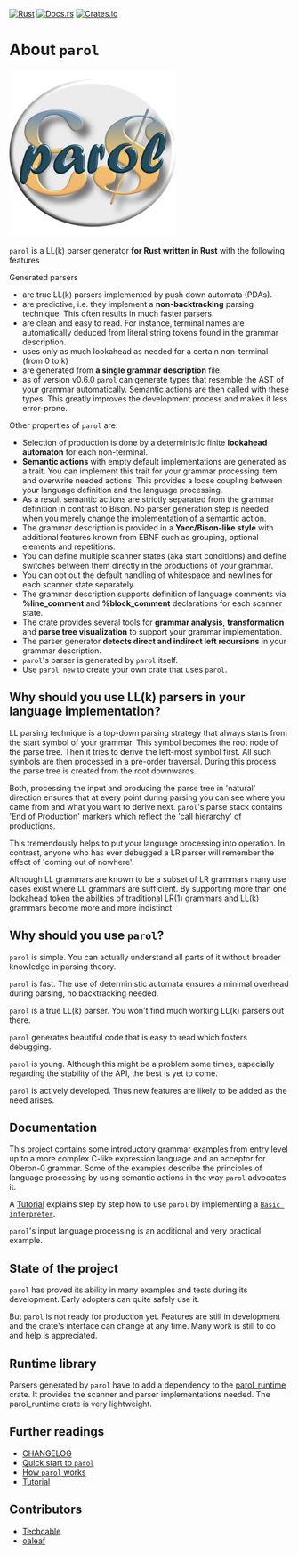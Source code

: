 <!-- markdownlint-disable first-line-h1 -->
[![Rust](https://github.com/jsinger67/parol/actions/workflows/rust.yml/badge.svg)](https://github.com/jsinger67/parol/actions/workflows/rust.yml)
[![Docs.rs](https://docs.rs/parol/badge.svg)](https://docs.rs/parol)
[![Crates.io](https://img.shields.io/crates/v/parol.svg)](https://crates.io/crates/parol)
<!-- markdownlint-enable first-line-h1 -->

# About `parol`

<!-- markdownlint-disable Inline HTML -->
<img src="./logo/Parol.svg" alt="Logo" height=300 with=300>
<!-- markdownlint-enable Inline HTML -->

`parol` is a LL(k) parser generator **for Rust written in Rust** with the following features

Generated parsers

* are true LL(k) parsers implemented by push down automata (PDAs).
* are predictive, i.e. they implement a **non-backtracking** parsing technique. This often results in much faster parsers.
* are clean and easy to read. For instance, terminal names are automatically deduced from literal string tokens found in the grammar description.
* uses only as much lookahead as needed for a certain non-terminal (from 0 to k)
* are generated from **a single grammar description** file.
* as of version v0.6.0 `parol` can generate types that resemble the AST of your grammar automatically. Semantic actions are then called with these types. This greatly improves the development process and makes it less error-prone.

Other properties of `parol` are:

* Selection of production is done by a deterministic finite **lookahead automaton** for each non-terminal.
* **Semantic actions** with empty default implementations are generated as a trait. You can implement this trait for your grammar processing item and overwrite needed actions. This provides a loose coupling between your language definition and the language processing.
* As a result semantic actions are strictly separated from the grammar definition in contrast to Bison. No parser generation step is needed when you merely change the implementation of a semantic action.
* The grammar description is provided in a **Yacc/Bison-like style** with additional features known from EBNF such as grouping, optional elements and repetitions.
* You can define multiple scanner states (aka start conditions) and define switches between them directly in the productions of your grammar.
* You can opt out the default handling of whitespace and newlines for each scanner state separately.
* The grammar description supports definition of language comments via **%line_comment** and **%block_comment** declarations for each scanner state.
* The crate provides several tools for **grammar analysis**, **transformation** and **parse tree visualization** to support your grammar implementation.
* The parser generator **detects direct and indirect left recursions** in your grammar description.
* `parol`'s parser is generated by `parol` itself.
* Use `parol new` to create your own crate that uses `parol`.

## Why should you use LL(k) parsers in your language implementation?

LL parsing technique is a top-down parsing strategy that always starts from the start symbol of your grammar. This symbol becomes the root node of the parse tree. Then it tries to derive the left-most symbol first. All such symbols are then processed in a pre-order traversal. During this process the parse tree is created from the root downwards.

Both, processing the input and producing the parse tree in 'natural' direction ensures that at every point during parsing you can see where you came from and what you want to derive next. `parol`'s parse stack contains 'End of Production' markers which reflect the 'call hierarchy' of productions.

This tremendously helps to put your language processing into operation. In contrast, anyone who has ever debugged a LR parser will remember the effect of 'coming out of nowhere'.

Although LL grammars are known to be a subset of LR grammars many use cases exist where LL grammars are sufficient. By supporting more than one lookahead token the abilities of traditional LR(1) grammars and LL(k) grammars become more and more indistinct.

## Why should you use `parol`?

`parol` is simple. You can actually understand all parts of it without broader knowledge in parsing theory.

`parol` is fast. The use of deterministic automata ensures a minimal overhead during parsing, no backtracking needed.

`parol` is a true LL(k) parser. You won't find much working LL(k) parsers out there.

`parol` generates beautiful code that is easy to read which fosters debugging.

`parol` is young. Although this might be a problem some times, especially regarding the stability of the API, the best is yet to come.

`parol` is actively developed. Thus new features are likely to be added as the need arises.

## Documentation

This project contains some introductory grammar examples from entry level up to a more complex C-like expression language and an acceptor for Oberon-0 grammar.
Some of the examples describe the principles of language processing by using semantic actions in the way `parol` advocates it.

A [Tutorial](docs/Tutorial.md) explains step by step how to use `parol` by implementing a [`Basic interpreter`](https://github.com/jsinger67/parol_basic_interpreter.git).

`parol`'s input language processing is an additional and very practical example.

## State of the project

`parol` has proved its ability in many examples and tests during its development. Early adopters can quite safely use it.

But `parol` is not ready for production yet. Features are still in development and the crate's interface can change at any time. Many work is still to do and help is appreciated.

## Runtime library

Parsers generated by `parol` have to add a dependency to the [parol_runtime](https://crates.io/crates/parol_runtime) crate. It provides the scanner and parser implementations needed. The parol_runtime crate is very lightweight.

## Further readings

* [CHANGELOG](CHANGELOG.md)
* [Quick start to `parol`](docs/QuickStart.md)
* [How `parol` works](docs/Approach.md)
* [Tutorial](docs/Tutorial.md)

## Contributors

* [Techcable](https://github.com/Techcable)
* [oaleaf](https://github.com/oaleaf)
